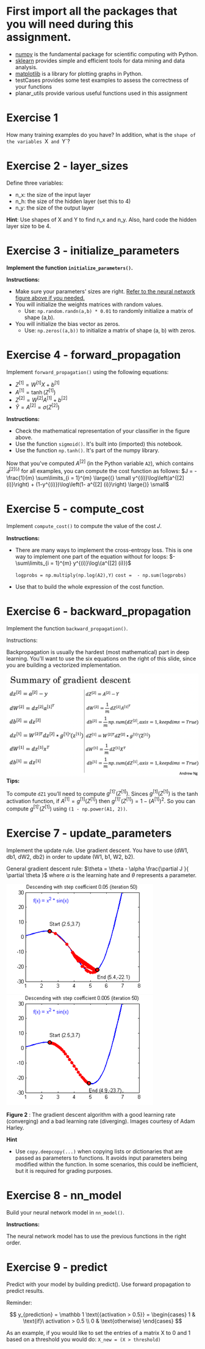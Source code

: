 # First import all the packages that you will need during this assignment.

- [numpy](https://www.numpy.org/) is the fundamental package for scientific computing with Python.
- [sklearn](http://scikit-learn.org/stable/) provides simple and efficient tools for data mining and data analysis.
- [matplotlib](http://matplotlib.org/) is a library for plotting graphs in Python.
- testCases provides some test examples to assess the correctness of your functions
- planar_utils provide various useful functions used in this assignment

# Exercise 1

How many training examples do you have? In addition, what is the `shape of the variables `X` and `Y`?

# Exercise 2 - layer_sizes

Define three variables:

- n_x: the size of the input layer
- n_h: the size of the hidden layer (set this to 4)
- n_y: the size of the output layer

**Hint**: Use shapes of X and Y to find n_x and n_y. Also, hard code the hidden layer size to be 4.

# Exercise 3 - initialize_parameters

**Implement the function `initialize_parameters()`.**

**Instructions:**

- Make sure your parameters' sizes are right. [Refer to the neural network figure above if you needed.](https://www.notion.so/Planar-Data-Classification-with-One-Hidden-Layer-05b9c67a23da4e4eb6e13ecd601b3573)
- You will initialize the weights matrices with random values.
    - Use: `np.random.randn(a,b) * 0.01` to randomly initialize a matrix of shape (a,b).
- You will initialize the bias vector as zeros.
    - Use: `np.zeros((a,b))` to initialize a matrix of shape (a, b) with zeros.

# Exercise 4 - forward_propagation

Implement `forward_propagation()` using the following equations:

- $Z^{[1]} =  W^{[1]} X + b^{[1]}$
- $A^{[1]} = \tanh(Z^{[1]})$
- $Z^{[2]} = W^{[2]} A^{[1]} + b^{[2]}$
- $\hat{Y} = A^{[2]} = \sigma(Z^{[2]})$

**Instructions:**

- Check the mathematical representation of your classifier in the figure above.
- Use the function `sigmoid()`. It's built into (imported) this notebook.
- Use the function `np.tanh()`. It's part of the numpy library.


Now that you've computed $A^{[2]}$ (in the Python variable `A2`), which contains $𝑎^{[2](𝑖)}$ for all examples, you can compute the cost function as follows:
$J = - \frac{1}{m} \sum\limits_{i = 1}^{m} \large{(} \small y^{(i)}\log\left(a^{[2] (i)}\right) + (1-y^{(i)})\log\left(1- a^{[2] (i)}\right) \large{)} \small$


# Exercise 5 - compute_cost

Implement `compute_cost()` to compute the value of the cost 𝐽.

**Instructions:**

* There are many ways to implement the cross-entropy loss. This is one way to implement one part of the equation without for loops:
  $-\sum\limits_{i = 1}^{m} y^{(i)}\log\(a^{[2] (i)})$

  `logprobs = np.multiply(np.log(A2),Y)`
  `cost =  - np.sum(logprobs)`

* Use that to build the whole expression of the cost function.

# Exercise 6 - backward_propagation
Implement the function `backward_propagation()`.

Instructions:

Backpropagation is usually the hardest (most mathematical) part in deep learning.  You'll want to use the six equations on the right of this slide, since you are building a vectorized implementation.

![grad_summary.png](https://github.com/ginoidelatina/neural-networks-and-deep-learning/blob/main/planar_data_classification_with_one_hidden_layer/images/grad_summary.png?raw=true)
**Tips:**

To compute `dZ1` you’ll need to compute $g^{[1]'}(Z^{[1]})$. Sinces $g^{[1]}(Z^{[1]})$ is the tanh activation function, 
if $A^{[1]} = g^{[1]}(Z^{[1]})$ then $g^{[1]'} (Z^{[1]}) = 1 - (A^{[1]})^2$. So you can compute $g^{[1]'} (Z^{[1]})$ using
`(1 - np.power(A1, 2))`.

# Exercise 7 - update_parameters

Implement the update rule. Use gradient descent. You have to use (dW1, db1, dW2, db2) in order to update (W1, b1, W2, b2).

General gradient descent rule: $\theta = \theta - \alpha \frac{\partial J }{ \partial \theta }$ where $\alpha$ is the learning hate and $\theta$ represents a parameter.

![sgd_bad.gif](https://github.com/ginoidelatina/neural-networks-and-deep-learning/blob/main/planar_data_classification_with_one_hidden_layer/images/sgd_bad.gif?raw=true)
![sgd.gif](https://github.com/ginoidelatina/neural-networks-and-deep-learning/blob/main/planar_data_classification_with_one_hidden_layer/images/sgd.gif?raw=true)

**Figure 2** : The gradient descent algorithm with a good learning rate (converging) and a bad learning rate (diverging). Images courtesy of Adam Harley.

**Hint**

- Use `copy.deepcopy(...)` when copying lists or dictionaries that are passed as parameters to functions. It avoids input parameters being modified within the function. In some scenarios, this could be inefficient, but it is required for grading purposes.

# Exercise 8 - nn_model
Build your neural network model in `nn_model()`.

**Instructions:**

The neural network model has to use the previous functions in the right order.

# Exercise 9 - predict

Predict with your model by building predict(). Use forward propagation to predict results.

Reminder:

$$
y_{prediction} = \mathbb 1 \text{{activation > 0.5}} = \begin{cases}
      1 & \text{if}\ activation > 0.5 \\
      0 & \text{otherwise}
    \end{cases}
$$

As an example, if you would like to set the entries of a matrix X to 0 and 1 based on a threshold you would do: `X_new = (X > threshold)`

